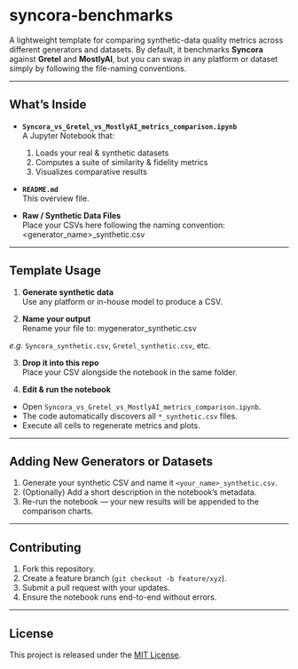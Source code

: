 # syncora-benchmarks

A lightweight template for comparing synthetic-data quality metrics across different generators and datasets. By default, it benchmarks **Syncora** against **Gretel** and **MostlyAI**, but you can swap in any platform or dataset simply by following the file-naming conventions.

---

## What’s Inside

- **`Syncora_vs_Gretel_vs_MostlyAI_metrics_comparison.ipynb`**  
  A Jupyter Notebook that:
  1. Loads your real & synthetic datasets  
  2. Computes a suite of similarity & fidelity metrics  
  3. Visualizes comparative results  

- **`README.md`**  
  This overview file.

- **Raw / Synthetic Data Files**  
  Place your CSVs here following the naming convention:  <generator_name>_synthetic.csv

---

## Template Usage

1. **Generate synthetic data**  
 Use any platform or in-house model to produce a CSV.

2. **Name your output**  
 Rename your file to: mygenerator_synthetic.csv

_e.g._ `Syncora_synthetic.csv`, `Gretel_synthetic.csv`, etc.

3. **Drop it into this repo**  
Place your CSV alongside the notebook in the same folder.

4. **Edit & run the notebook**  
- Open `Syncora_vs_Gretel_vs_MostlyAI_metrics_comparison.ipynb`.  
- The code automatically discovers all `*_synthetic.csv` files.  
- Execute all cells to regenerate metrics and plots.

---

## Adding New Generators or Datasets

1. Generate your synthetic CSV and name it `<your_name>_synthetic.csv`.  
2. (Optionally) Add a short description in the notebook’s metadata.  
3. Re-run the notebook — your new results will be appended to the comparison charts.

---

## Contributing

1. Fork this repository.  
2. Create a feature branch (`git checkout -b feature/xyz`).  
3. Submit a pull request with your updates.  
4. Ensure the notebook runs end-to-end without errors.

---

## License

This project is released under the [MIT License](LICENSE).

